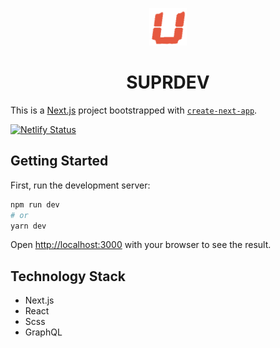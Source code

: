 <p align="center">
  <a href="https://suprdev.netlify.app" rel="noopener noreferer" target="_blank">
    <img alt="logo" src="./public/icon.png" width="60" />
  </a>
</p>
<h1 align="center">
  SUPRDEV
</h1>

This is a [Next.js](https://nextjs.org/) project bootstrapped with [`create-next-app`](https://github.com/vercel/next.js/tree/canary/packages/create-next-app).


[![Netlify Status](https://api.netlify.com/api/v1/badges/6b2a730d-ab92-4877-a2c2-4a2e316c0987/deploy-status)](https://app.netlify.com/sites/suprdev/deploys)
## Getting Started

First, run the development server:

```bash
npm run dev
# or
yarn dev
```

Open [http://localhost:3000](http://localhost:3000) with your browser to see the result.

## Technology Stack

- Next.js
- React
- Scss
- GraphQL
